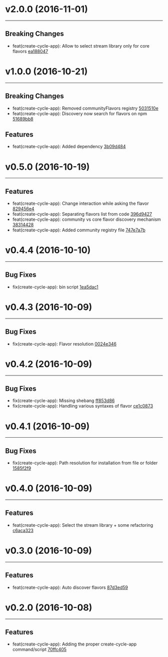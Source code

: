 # v2.0.0 (2016-11-01)
---


## Breaking Changes

- feat(create-cycle-app): Allow to select stream library only for core flavors [ea188047](https://github.com/cyclejs-community/create-cycle-app/commits/ea1880479f7e846fe1ff3eef388774ec74c383fb)


# v1.0.0 (2016-10-21)
---


## Breaking Changes

- feat(create-cycle-app): Removed communityFlavors registry [5031510e](https://github.com/cyclejs-community/create-cycle-app/commits/5031510e01f3774687d11c698d4de9844768ed91)
- feat(create-cycle-app): Discovery now search for flavors on npm [51689bb8](https://github.com/cyclejs-community/create-cycle-app/commits/51689bb890d9c4465bb62891219b3fe6ba50ee78)

## Features

- feat(create-cycle-app): Added dependency [3b09d484](https://github.com/cyclejs-community/create-cycle-app/commits/3b09d484ae04643d6a61287ad9390b305bc7f243)


# v0.5.0 (2016-10-19)
---


## Features

- feat(create-cycle-app): Change interaction while asking the flavor [829456e4](https://github.com/cyclejs-community/create-cycle-app/commits/829456e4689555cadb73be758f2c33ea1d080601)
- feat(create-cycle-app): Separating flavors list from code [396d9427](https://github.com/cyclejs-community/create-cycle-app/commits/396d94279ee2564593f6561145f6346fcf2e9077)
- feat(create-cycle-app): community vs core flavor discovery mechanism [38314428](https://github.com/cyclejs-community/create-cycle-app/commits/38314428c229b7924080da0d82f20adcdc78f79c)
- feat(create-cycle-app): Added community registry file [747e7a7b](https://github.com/cyclejs-community/create-cycle-app/commits/747e7a7ba9a38554b4747e4176a2528a16d000c9)


# v0.4.4 (2016-10-10)
---


## Bug Fixes

- fix(create-cycle-app): bin script [1ea5dac1](https://github.com/geovanisouza92/create-cycle-app/commits/1ea5dac1addd67cefce3b0bdcf3c6b6fca5ed0e7)


# v0.4.3 (2016-10-09)
---


## Bug Fixes

- fix(create-cycle-app): Flavor resolution [0024e346](https://github.com/geovanisouza92/create-cycle-app/commits/0024e346bb43cb95edc491e3626dc983c097f4c5)


# v0.4.2 (2016-10-09)
---


## Bug Fixes

- fix(create-cycle-app): Missing shebang [ff853d86](https://github.com/geovanisouza92/create-cycle-app/commits/ff853d86a8408c071a884023fe67937a27bcfa42)
- fix(create-cycle-app): Handling various syntaxes of flavor [ce1c0873](https://github.com/geovanisouza92/create-cycle-app/commits/ce1c087305b326ecb774ec45c91cec85c0104ed5)


# v0.4.1 (2016-10-09)
---


## Bug Fixes

- fix(create-cycle-app): Path resolution for installation from file or folder [1585f2f9](https://github.com/geovanisouza92/create-cycle-app/commits/1585f2f9d9a524d6fb57a82dd3206b568f30dc37)


# v0.4.0 (2016-10-09)
---


## Features

- feat(create-cycle-app): Select the stream library + some refactoring [c6aca323](https://github.com/geovanisouza92/create-cycle-app/commits/c6aca323e12acefdb868f9504d22b808635f2fe3)


# v0.3.0 (2016-10-09)
---


## Features

- feat(create-cycle-app): Auto discover flavors [87d3ed59](https://github.com/geovanisouza92/create-cycle-app/commits/87d3ed599bea37164d5aadf912836357c96dfe53)


# v0.2.0 (2016-10-08)
---


## Features

- feat(create-cycle-app): Adding the proper create-cycle-app command/script [70ffc405](https://github.com/geovanisouza92/create-cycle-app/commits/70ffc405e4a26dffafc6b75d7ff091df94c81bc7)



